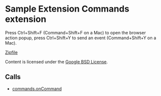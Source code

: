 
Sample Extension Commands extension
=======

Press Ctrl+Shift+F (Command+Shift+F on a Mac) to open the browser action popup, press Ctrl+Shift+Y to send an event (Command+Shift+Y on a Mac).

[Zipfile](http://developer.chrome.com/extensions/examples/api/commands.zip)

Content is licensed under the [Google BSD License](http://code.google.com/google_bsd_license.html).

Calls
-----

* [commands.onCommand](http://developer.chrome.com/extensions/commands.html#event-onCommand)